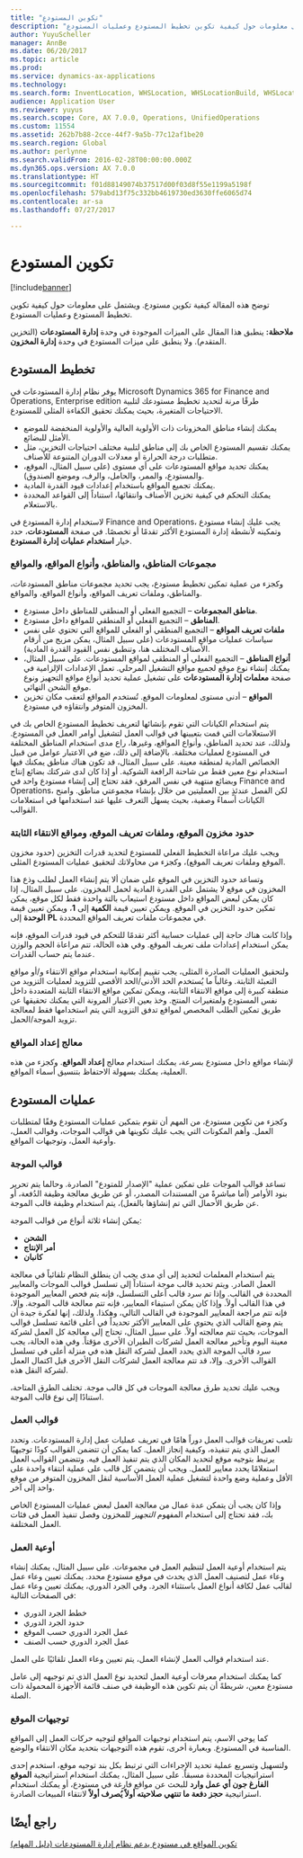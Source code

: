 ```yaml
---
title: "تكوين المستودع"
description: "توضح هذه المقالة كيفية تكوين مستودع. ويشتمل على معلومات حول كيفية تكوين تخطيط المستودع وعمليات المستودع."
author: YuyuScheller
manager: AnnBe
ms.date: 06/20/2017
ms.topic: article
ms.prod: 
ms.service: dynamics-ax-applications
ms.technology: 
ms.search.form: InventLocation, WHSLocation, WHSLocationBuild, WHSLocationProfile, WHSLocationType, WHSLocDirTable, WHSParameters, WHSWaveTemplateTable, WHSWorkPool, WHSWorkTemplateTable, WHSZone, WHSZoneGroup
audience: Application User
ms.reviewer: yuyus
ms.search.scope: Core, AX 7.0.0, Operations, UnifiedOperations
ms.custom: 11554
ms.assetid: 262b7b88-2cce-44f7-9a5b-77c12af1be20
ms.search.region: Global
ms.author: perlynne
ms.search.validFrom: 2016-02-28T00:00:00.000Z
ms.dyn365.ops.version: AX 7.0.0
ms.translationtype: HT
ms.sourcegitcommit: f01d88149074b37517d00f03d8f55e1199a5198f
ms.openlocfilehash: 579abd13f75c332bb4619730ed3630ffe6065d74
ms.contentlocale: ar-sa
ms.lasthandoff: 07/27/2017

---
```


# <a name="warehouse-configuration"></a>تكوين المستودع

[!include[banner](../includes/banner.md)]


توضح هذه المقالة كيفية تكوين مستودع. ويشتمل على معلومات حول كيفية تكوين تخطيط المستودع وعمليات المستودع.

**ملاحظة:** ينطبق هذا المقال على الميزات الموجودة في وحدة **إدارة المستودعات** (التخزين المتقدم). ولا ينطبق على ميزات المستودع في وحدة **إدارة المخزون**.

## <a name="warehouse-layout"></a>تخطيط المستودع
يوفر نظام إدارة المستودعات في Microsoft Dynamics 365 for Finance and Operations, Enterprise edition طرقًا مرنة لتحديد تخطيط مستودعك لتلبية الاحتياجات المتغيرة، بحيث يمكنك تحقيق الكفاءة المثلى للمستودع.

-   يمكنك إنشاء مناطق المخزونات ذات الأولوية العالية والأولوية المنخفضة للموضع الأمثل للبضائع.
-   يمكنك تقسيم المستودع الخاص بك إلى مناطق لتلبية مختلف احتياجات التخزين، مثل متطلبات درجة الحرارة أو معدلات الدوران المتنوعة للأصناف.
-   يمكنك تحديد مواقع المستودعات على أي مستوى (على سبيل المثال، الموقع، والمستودع، والممر، والحامل، والرف، وموضع الصندوق).
-   يمكنك تجميع المواقع باستخدام إعدادات قيود القدرة المادية.
-   يمكنك التحكم في كيفية تخزين الأصناف وانتقائها، استناداً إلى القواعد المحددة بالاستعلام.

لاستخدام إدارة المستودع في Finance and Operations، يجب عليك إنشاء مستودع وتمكينه لأنشطة إدارة المستودع الأكثر تقدمًا أو تخصصًا. في صفحة **المستودعات**، حدد خيار **استخدام عمليات إدارة المستودع**.

### <a name="zone-groups-zones-location-types-and-locations"></a>مجموعات المناطق، والمناطق، وأنواع المواقع، والمواقع

وكجزء من عملية تمكين تخطيط مستودع، يجب تحديد مجموعات مناطق المستودعات، والمناطق، وملفات تعريف المواقع، وأنواع المواقع، والمواقع.

-   **مناطق المجموعات** – التجميع الفعلي أو المنطقي للمناطق داخل مستودع.
-   **المناطق** – التجميع الفعلي أو المنطقي للمواقع داخل مستودع.
-   **ملفات تعريف المواقع** – التجميع المنطقي أو الفعلي للمواقع التي تحتوي على نفس سياسات عمليات مواقع المستودعات (على سبيل المثال، يمكن مزيج من أرقام الأصناف المختلف هنا، وتنطبق نفس القيود القدرة المادية).
-   **أنواع المناطق** – التجميع الفعلي أو المنطقي لمواقع المستودعات. على سبيل المثال، يمكنك إنشاء نوع موقع لجميع مواقع التشغيل المرحلي. تعمل الإعدادات الإلزامية في صفحة **معلمات إدارة المستودعات** على تشغيل عملية تحديد أنواع مواقع التجهيز ونوع موقع الشحن النهائي.
-   **المواقع** – أدنى مستوى لمعلومات الموقع. تُستخدم المواقع لتعقب مكان تخزين المخزون المتوفر وانتقاؤه في مستودع.

يتم استخدام الكيانات التي تقوم بإنشائها لتعريف تخطيط المستودع الخاص بك في الاستعلامات التي قمت بتعيينها في قوالب العمل لتشغيل أوامر العمل في المستودع. ولذلك، عند تحديد المناطق، وأنواع المواقع، وغيرها، راع مدى استخدام المناطق المختلفة في المستودع لعمليات مختلفة. بالإضافة إلى ذلك، ضع في الاعتبار عوامل من قبيل الخصائص المادية لمنطقة معينة. على سبيل المثال، قد تكون هناك مناطق يمكنك فيها استخدام نوع معين فقط من شاحنة الرافعة الشوكية. أو إذا كان لدى شركتك بضائع إنتاج وبضائع منتهية في نفس المرفق، فقد تحتاج إلى إنشاء مستودع واحد في Finance and Operations، لكن الفصل عندئذٍ بين العمليتين من خلال بإنشاء مجموعتي مناطق. وامنح الكيانات أسماءً وصفية، بحيث يسهل التعرف عليها عند استخدامها في استعلامات القوالب.‬

### <a name="location-stocking-limits-location-profiles-and-fixed-picking-locations"></a>حدود مخزون الموقع، وملفات تعريف الموقع، ومواقع الانتقاء الثابتة

ويجب عليك مراعاة التخطيط الفعلي للمستودع لتحديد قدرات التخزين (حدود مخزون الموقع وملفات تعريف الموقع)، وكجزء من محاولاتك لتحقيق عمليات المستودع المثلى. 

وتساعد حدود التخزين في الموقع على ضمان ألا يتم إنشاء العمل لطلب وذع هذا المخزون في موقع لا يشتمل على القدرة المادية لحمل المخزون. على سبيل المثال، إذا كان يمكن لبعض المواقع داخل مستودع استيعاب بالتة‬ واحدة فقط لكل موقع، يمكن تمكين حدود التخزين في الموقع.‬ ويمكن تعيين قيمة **الكمية** إلى **1**، ويمكن تعيين قيمة **الوحدة** إلى **PL** في مجموعات ملفات تعريف المواقع المحددة. 

وإذا كانت هناك حاجة إلى عمليات حسابية أكثر تقدمًا للتحكم في قيود قدرات الموقع، فإنه يمكن استخدام إعدادات ملف تعريف الموقع. وفي هذه الحالة، تتم مراعاة الحجم والوزن عندما يتم حساب القدرات. 

ولتحقيق العمليات الصادرة المثلى، يجب تقييم إمكانية استخدام مواقع الانتقاء و/أو مواقع التعبئة الثابتة. وغالباً ما يُستخدم الحد الأدنى/الحد الأقصى للتزويد لعمليات التزويد من منطقة كبيرة إلى مواقع الانتقاء الثابتة، ويمكن تمكين مواقع الانتقاء الثابتة المتعددة داخل نفس المستودع ولمتغيرات المنتج. وخذ بعين الاعتبار المرونة التي يمكنك تحقيقها عن طريق تمكين الطلب المخصص لمواقع تدفق التزويد التي يتم استخدامها فقط لمعالجة تزويد الموجة/الحمل.

### <a name="location-setup-wizard"></a>معالج إعداد المواقع

لإنشاء مواقع داخل مستودع بسرعة، يمكنك استخدام معالج **إعداد المواقع**. وكجزء من هذه العملية، يمكنك بسهولة الاحتفاظ بتنسيق أسماء المواقع.

## <a name="warehouse-processes"></a>عمليات المستودع
وكجزء من تكوين مستودع، من المهم أن تقوم بتمكين عمليات المستودع وفقًا لمتطلبات العمل. وأهم المكونات التي يجب عليك تكوينها هي قوالب الموجات، وقوالب العمل، وأوعية العمل، وتوجيهات المواقع.

### <a name="wave-templates"></a>قوالب الموجة

تساعد قوالب الموجات على تمكين عملية "الإصدار للمتودع" الصادرة. وحالما يتم تحرير بنود الأوامر (أما مباشرةً من المستندات المصدر، أو عن طريق معالجة وظيفة الدُفعة، أو عن طريق الأحمال التي تم إنشاؤها بالفعل)، يتم استخدام وظيفة قالب الموجة. 

يمكن إنشاء ثلاثة أنواع من قوالب الموجة: 
-   **الشحن**
-   **أمر الإنتاج**
-   **كانبان** 

يتم استخدام المعلمات لتحديد إلى أي مدى يجب ان ينطلق النظام تلقائياً في معالجة العمل الصادر.‬ ويتم تحديد قالب موجة استناداً إلى تسلسل قوالب الموجات والمعايير المحددة في القالب. وإذا تم سرد قالب أعلى التسلسل، فإنه يتم فحص المعايير الموجودة في هذا القالب أولاً. وإذا كان يمكن استيفاء المعايير، فإنه تتم معالجة قالب الموجة. وإلا، فإنه تتم مراجعة المعايير الموجودة في القالب التالي، وهكذا. ولذلك، إنها لفكرة جيدة أن يتم وضع القالب الذي يحتوي على المعايير الأكثر تحديداً في أعلى قائمة تسلسل قوالب الموجات، بحيث تتم معالجته أولاً. على سبيل المثال، تحتاج إلى معالجة كل العمل لشركة معينة اليوم وتأخير معالجة العمل لشركات الطيران الأخرى مؤقتاً. وفي هذه الحالة، يجب سرد قالب الموجة الذي يحدد العمل لشركة النقل هذه في منزلة أعلى في تسلسل القوالب الأخرى. وإلا، قد تتم معالجة العمل لشركات النقل الأخرى قبل اكتمال العمل لشركة النقل هذه. 

ويجب عليك تحديد طرق معالجة الموجات في كل قالب موجة. تختلف الطرق المتاحة، استنادًا إلى نوع قالب الموجة.

### <a name="work-templates"></a>قوالب العمل

تلعب تعريفات قوالب العمل دوراً هامًا في تعريف عمليات عمل إدارة المستودعات. وتحدد العمل الذي يتم تنفيذه، وكيفية إنجاز العمل. كما يمكن أن تتضمن القوالب كودًا توجيهيًا يرتبط بتوجيه موقع لتحديد المكان الذي يتم تنفيذ العمل فيه. وتتضمن القوالب العمل استعلامًا يحدد معايير للعمل. ويجب أن يتضمن كل قالب على عملية انتقاء واحدة على الأقل وعملية وضع واحدة لتشغيل عملية العمل الأساسية لنقل المخزون المتوفر من موقع واحد إلى آخر. 

وإذا كان يجب أن يتمكن عدة عمال من معالجة العمل لبعض عمليات المستودع الخاص بك، فقد تحتاج إلى استخدام المفهوم *التجهيز* للمخزون وفصل تنفيذ العمل في فئات العمل المختلفة.

### <a name="work-pools"></a>أوعية العمل

يتم استخدام أوعية العمل لتنظيم العمل في مجموعات. على سبيل المثال، يمكنك إنشاء وعاء عمل لتصنيف العمل الذي يحدث في موقع مستودع محدد. يمكنك تعيين وعاء عمل لقالب عمل لكافة أنواع العمل باستثناء الجرد. وفي الجرد الدوري، يمكنك تعيين وعاء عمل في الصفحات التالية:

-   خطط الجرد الدوري
-   حدود الجرد الدوري
-   عمل الجرد الدوري حسب الموقع
-   عمل الجرد الدوري حسب الصنف

عند استخدام قوالب العمل لإنشاء العمل، يتم تعيين وعاء العمل تلقائيًا على العمل. 

كما يمكنك استخدام معرفات أوعية العمل لتحديد نوع العمل الذي تم توجيهه إلى عامل مستودع معين، شريطةً أن يتم تكوين هذه الوظيفة في صنف قائمة الأجهزة المحمولة ذات الصلة.

### <a name="location-directives"></a>توجيهات الموقع

كما يوحي الاسم، يتم استخدام توجيهات المواقع لتوجيه حركات العمل إلى المواقع المناسبة في المستودع. وبعبارة أخرى، تقوم هذه التوجيهات بتحديد مكان الانتقاء والوضع. 

ولتسهيل وتسريع عملية تحديد الإجراءات التي ترتبط بكل بند توجيه موقع، استخدم إحدى استراتيجيات المحددة مسبقاً. على سبيل المثال، يمكنك استخدام استراتيجية **الموقع الفارغ جون أي عمل وارد** للبحث عن مواقع فارغة في مستودع، أو يمكنك استخدام استراتيجية **حجز دفعة ما تنتهي صلاحيته أولاً يُصرف أولاً‬‬** لانتقاء المبيعات الصادرة.

<a name="see-also"></a>راجع أيضًا
--------

[تكوين المواقع في مستودع يدعم نظام إدارة المستودعات‬ (دليل المهام)](/dynamics365/unified-operations/supply-chain/warehousing/tasks/configure-locations-wms-enabled-warehouse)





